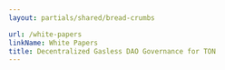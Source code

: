 ```yaml
---
layout: partials/shared/bread-crumbs

url: /white-papers
linkName: White Papers
title: Decentralized Gasless DAO Governance for TON
---
```

